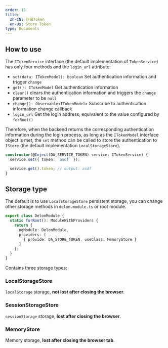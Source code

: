 ```yaml
---
order: 15
title: 
  zh-CN: 存储Token
  en-Us: Store Token
type: Documents
---
```


## How to use

The `ITokenService` interface (the default implementation of `TokenService`) has only four methods and the `login_url` attribute:

- `set(data: ITokenModel): boolean` Set authentication information and trigger `change`
- `get(): ITokenModel` Get authentication information
- `clear()` clears the authentication information and triggers the `change` parameter to be `null`
- `change(): Observable<ITokenModel>` Subscribe to authentication information change callback
- `login_url` Get the login address, equivalent to the value configured by `forRoot()`

Therefore, when the backend returns the corresponding authentication information during the login process, as long as the `ITokenModel` interface object is met, the `set` method can be called to store the authentication to `IStore` (the default implementation `LocalStorageStore`).

```ts
constructor(@Inject(DA_SERVICE_TOKEN) service: ITokenService) {
  service.set({ token: `asdf` });

  service.get().token; // output: asdf
}
```

## Storage type

The default is to use `LocalStorageStore` persistent storage, you can change other storage methods in `delon.module.ts` or root module.

```ts
export class DelonModule {
  static forRoot(): ModuleWithProviders {
    return {
      ngModule: DelonModule,
      providers: [
        { provide: DA_STORE_TOKEN, useClass: MemoryStore }
      ]
    };
  }
}
```

Contains three storage types:

### LocalStorageStore

`localStorage` storage, **not lost after closing the browser**.

### SessionStorageStore

`sessionStorage` storage, **lost after closing the browser**.

### MemoryStore

Memory storage, **lost after closing the browser tab**.
